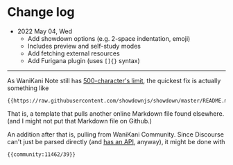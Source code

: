 # Change log

- 2022 May 04, Wed
  - Add showdown options (e.g. 2-space indentation, emoji)
  - Includes preview and self-study modes
  - Add fetching external resources
  - Add Furigana plugin (uses `[]{}` syntax)

---

As WaniKani Note still has [500-character's limit](https://community.wanikani.com/t/request-higher-characters-limit-in-the-notes/11474), the quickest fix is actually something like

```
{{https://raw.githubusercontent.com/showdownjs/showdown/master/README.md}}
```

That is, a template that pulls another online Markdown file found elsewhere. (and I might not put that Markdown file on Github.)

An addition after that is, pulling from WaniKani Community. Since Discourse can't just be parsed directly (and [has an API](https://community.wanikani.com/t/11462/39.json), anyway), it might be done with

```
{{community:11462/39}}
```
